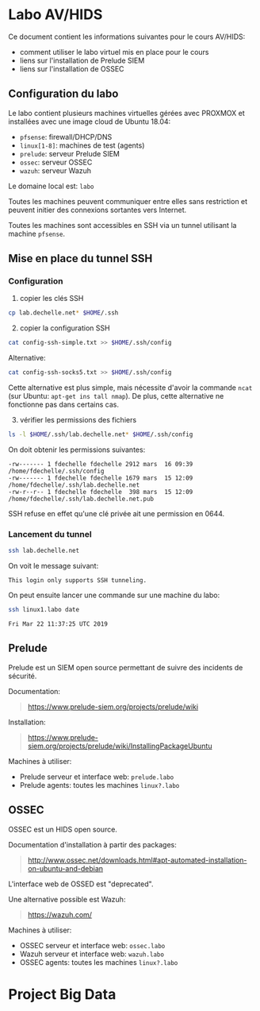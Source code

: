 # Labo AV/HIDS

Ce document contient les informations suivantes pour le cours AV/HIDS:

* comment utiliser le labo virtuel mis en place pour le cours
* liens sur l'installation de Prelude SIEM
* liens sur l'installation de OSSEC

## Configuration du labo

Le labo contient plusieurs machines virtuelles gérées avec PROXMOX et installées avec une image cloud de Ubuntu 18.04:

* `pfsense`: firewall/DHCP/DNS
* `linux[1-8]`: machines de test (agents)
* `prelude`: serveur Prelude SIEM
* `ossec`: serveur OSSEC
* `wazuh`: serveur Wazuh

Le domaine local est: `labo`

Toutes les machines peuvent communiquer entre elles sans restriction et peuvent initier des connexions sortantes vers Internet.

Toutes les machines sont accessibles en SSH via un tunnel utilisant la machine `pfsense`.


## Mise en place du tunnel SSH

### Configuration

1. copier les clés SSH

```Bash
cp lab.dechelle.net* $HOME/.ssh
```

2. copier la configuration SSH

```Bash
cat config-ssh-simple.txt >> $HOME/.ssh/config
```

Alternative:

```Bash
cat config-ssh-socks5.txt >> $HOME/.ssh/config
```

Cette alternative est plus simple, mais nécessite d'avoir la commande `ncat` (sur Ubuntu: `apt-get ins
tall nmap`). De plus, cette alternative ne fonctionne pas dans certains cas.


3. vérifier les permissions des fichiers

```Bash
ls -l $HOME/.ssh/lab.dechelle.net* $HOME/.ssh/config
```

On doit obtenir les permissions suivantes:

```
-rw------- 1 fdechelle fdechelle 2912 mars  16 09:39 /home/fdechelle/.ssh/config
-rw------- 1 fdechelle fdechelle 1679 mars  15 12:09 /home/fdechelle/.ssh/lab.dechelle.net
-rw-r--r-- 1 fdechelle fdechelle  398 mars  15 12:09 /home/fdechelle/.ssh/lab.dechelle.net.pub
```

SSH refuse en effet qu'une clé privée ait une permission en 0644.


### Lancement du tunnel

```Bash
ssh lab.dechelle.net
```

On voit le message suivant:

```
This login only supports SSH tunneling.
```

On peut ensuite lancer une commande sur une machine du labo:

```Bash
ssh linux1.labo date
```

```
Fri Mar 22 11:37:25 UTC 2019
```


## Prelude

Prelude est un SIEM open source permettant de suivre des incidents de sécurité.

Documentation:
> https://www.prelude-siem.org/projects/prelude/wiki

Installation:
> https://www.prelude-siem.org/projects/prelude/wiki/InstallingPackageUbuntu

Machines à utiliser:

* Prelude serveur et interface web: `prelude.labo`
* Prelude agents: toutes les machines `linux?.labo`


## OSSEC

OSSEC est un HIDS open source.

Documentation d'installation à partir des packages:
> http://www.ossec.net/downloads.html#apt-automated-installation-on-ubuntu-and-debian

L'interface web de OSSED est "deprecated".

Une alternative possible est Wazuh:
> https://wazuh.com/

Machines à utiliser:

* OSSEC serveur et interface web: `ossec.labo`
* Wazuh serveur et interface web: `wazuh.labo`
* OSSEC agents: toutes les machines `linux?.labo`

# Project Big Data
